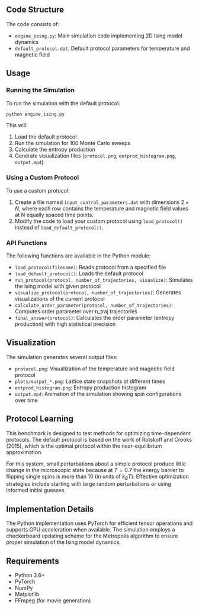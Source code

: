## Code Structure

The code consists of:
- `engine_ising.py`: Main simulation code implementing 2D Ising model dynamics
- `default_protocol.dat`: Default protocol parameters for temperature and magnetic field

## Usage

### Running the Simulation

To run the simulation with the default protocol:

```bash
python engine_ising.py
```

This will:
1. Load the default protocol
2. Run the simulation for 100 Monte Carlo sweeps
3. Calculate the entropy production
4. Generate visualization files (`protocol.png`, `entprod_histogram.png`, `output.mp4`)

### Using a Custom Protocol

To use a custom protocol:
1. Create a file named `input_control_parameters.dat` with dimensions $2 \times N$, where each row contains the temperature and magnetic field values at N equally spaced time points.
2. Modify the code to load your custom protocol using `load_protocol()` instead of `load_default_protocol()`.

### API Functions

The following functions are available in the Python module:

- `load_protocol(filename)`: Reads protocol from a specified file
- `load_default_protocol()`: Loads the default protocol
- `run_protocol(protocol, number_of_trajectories, visualize)`: Simulates the Ising model with given protocol
- `visualize_protocol(protocol, number_of_trajectories)`: Generates visualizations of the current protocol
- `calculate_order_parameter(protocol, number_of_trajectories)`: Computes order parameter over n_traj trajectories
- `final_answer(protocol)`: Calculates the order parameter (entropy production) with high statistical precision

## Visualization

The simulation generates several output files:

- `protocol.png`: Visualization of the temperature and magnetic field protocol
- `plots/output_*.png`: Lattice state snapshots at different times
- `entprod_histogram.png`: Entropy production histogram
- `output.mp4`: Animation of the simulation showing spin configurations over time

## Protocol Learning

This benchmark is designed to test methods for optimizing time-dependent protocols. The default protocol is based on the work of Rotskoff and Crooks (2015), which is the optimal protocol within the near-equilibrium approximation.

For this system, small perturbations about a simple protocol produce little change in the microscopic state because at $T=0.7$ the energy barrier to flipping single spins is more than 10 (in units of $k_BT$). Effective optimization strategies include starting with large random perturbations or using informed initial guesses.

## Implementation Details

The Python implementation uses PyTorch for efficient tensor operations and supports GPU acceleration when available. The simulation employs a checkerboard updating scheme for the Metropolis algorithm to ensure proper simulation of the Ising model dynamics.

## Requirements

- Python 3.6+
- PyTorch
- NumPy
- Matplotlib
- FFmpeg (for movie generation)